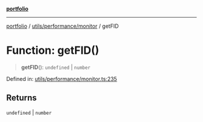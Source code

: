 [**portfolio**](../../../../README.md)

***

[portfolio](../../../../modules.md) / [utils/performance/monitor](../README.md) / getFID

# Function: getFID()

> **getFID**(): `undefined` \| `number`

Defined in: [utils/performance/monitor.ts:235](https://github.com/tnorlund/Portfolio/blob/74d7ee6d27d7124b2fe10464bcc53775b68441cf/portfolio/utils/performance/monitor.ts#L235)

## Returns

`undefined` \| `number`
